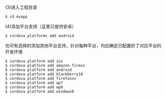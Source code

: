 (3)进入工程目录

    $ cd myapp

(4)添加平台支持（这里只提供安卓）

    $ cordova platforms add android

也可有选择的添加其他平台支持，针对每种平台，均应确定已配置好了对应平台的开发环境

    $ cordova platform add ios
    $ cordova platform add amazon-fireos
    $ cordova platform add android
    $ cordova platform add blackberry10
    $ cordova platform add firefoxos
    $ cordova platform add wp7
    $ cordova platform add wp8
    $ cordova platform add windows8
